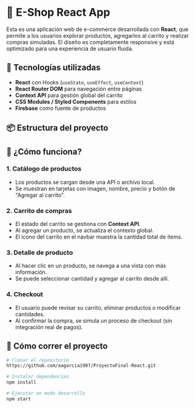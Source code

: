 # 🛒 E-Shop React App

Esta es una aplicación web de e-commerce desarrollada con **React**, que permite a los usuarios explorar productos, agregarlos al carrito y realizar compras simuladas. El diseño es completamente responsive y está optimizado para una experiencia de usuario fluida.

## 🚀 Tecnologías utilizadas

- **React** con Hooks (`useState`, `useEffect`, `useContext`)
- **React Router DOM** para navegación entre páginas
- **Context API** para gestión global del carrito
- **CSS Modules / Styled Components** para estilos
- **Firebase** como fuente de productos

## 📦 Estructura del proyecto



## 🧠 ¿Cómo funciona?

### 1. Catálogo de productos
- Los productos se cargan desde una API o archivo local.
- Se muestran en tarjetas con imagen, nombre, precio y botón de "Agregar al carrito".

### 2. Carrito de compras
- El estado del carrito se gestiona con **Context API**.
- Al agregar un producto, se actualiza el contexto global.
- El ícono del carrito en el navbar muestra la cantidad total de ítems.

### 3. Detalle de producto
- Al hacer clic en un producto, se navega a una vista con más información.
- Se puede seleccionar cantidad y agregar al carrito desde allí.

### 4. Checkout
- El usuario puede revisar su carrito, eliminar productos o modificar cantidades.
- Al confirmar la compra, se simula un proceso de checkout (sin integración real de pagos).

## 🧪 Cómo correr el proyecto

```bash
# Clonar el repositorio
https://github.com/aagarcia1987/ProyectoFinal-React.git

# Instalar dependencias
npm install

# Ejecutar en modo desarrollo
npm start
